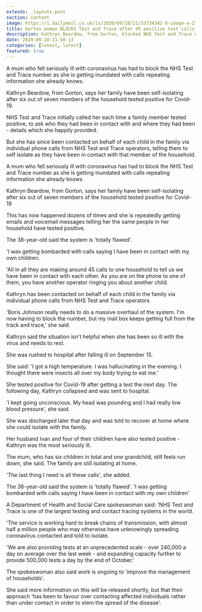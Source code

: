 ```yaml
---
extends: _layouts.post
section: content
image: https://i.dailymail.co.uk/1s/2020/09/28/21/33734342-0-image-a-27_1601325330925.jpg 
title: Gorton woman BLOCKS Test and Trace after 45 positive test calls 
description: Kathryn Beardow, from Gorton, blocked NHS Test and Trace number after operators called her repeatedly on behalf of her five family members who had tested positive for coronavirus. 
date: 2020-09-28-21-50-13 
categories: [latest, latest] 
featured: true 
--- 
```

A mum who fell seriously ill with coronavirus has had to block the NHS Test and Trace number as she is getting inundated with calls repeating information she already knows.

Kathryn Beardow, from Gorton, says her family have been self-isolating after six out of seven members of the household tested positive for Covid-19.

NHS Test and Trace initially called her each time a family member tested positive, to ask who they had been in contact with and where they had been - details which she happily provided.

But she has since been contacted on behalf of each child in the family via individual phone calls from NHS Test and Trace operators, telling them to self isolate as they have been in contact with that member of the household.

A mum who fell seriously ill with coronavirus has had to block the NHS Test and Trace number as she is getting inundated with calls repeating information she already knows

Kathryn Beardow, from Gorton, says her family have been self-isolating after six out of seven members of the household tested positive for Covid-19

This has now happened dozens of times and she is repeatedly getting emails and voicemail messages telling her the same people in her household have tested positive.

The 38-year-old said the system is 'totally flawed'.

'I was getting bombarded with calls saying I have been in contact with my own children.

'All in all they are making around 45 calls to one household to tell us we have been in contact with each other. As you are on the phone to one of them, you have another operator ringing you about another child.

Kathryn has been contacted on behalf of each child in the family via individual phone calls from NHS Test and Trace operators

'Boris Johnson really needs to do a massive overhaul of the system. I'm now having to block the number, but my mail box keeps getting full from the track and trace,' she said.

Kathryn said the situation isn't helpful when she has been so ill with the virus and needs to rest.

She was rushed to hospital after falling ill on September 15.

She said: 'I got a high temperature. I was hallucinating in the evening. I thought there were insects all over my body trying to eat me.'

She tested positive for Covid-19 after getting a test the next day. The following day, Kathryn collapsed and was sent to hospital.

'I kept going unconscious. My head was pounding and I had really low blood pressure', she said.

She was discharged later that day and was told to recover at home where she could isolate with the family.

Her husband Ivan and four of their children have also tested positive - Kathryn was the most seriously ill.

The mum, who has six children in total and one grandchild, still feels run down, she said. The family are still isolating at home.

'The last thing I need is all these calls', she added.

The 38-year-old said the system is 'totally flawed'. 'I was getting bombarded with calls saying I have been in contact with my own children'

A Department of Health and Social Care spokeswoman said: 'NHS Test and Trace is one of the largest testing and contact tracing systems in the world.

'The service is working hard to break chains of transmission, with almost half a million people who may otherwise have unknowingly spreading coronavirus contacted and told to isolate.

'We are also providing tests at an unprecedented scale - over 240,000 a day on average over the last week - and expanding capacity further to provide 500,000 tests a day by the end of October.'

The spokeswoman also said work is ongoing to 'improve the management of households'.

She said more information on this will be released shortly, but that their approach 'has been to favour over contacting affected individuals rather than under contact in order to stem the spread of the disease'.

